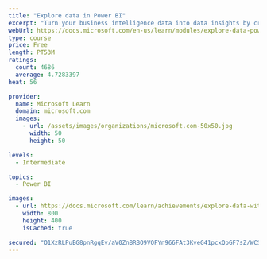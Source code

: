 ```yaml
---
title: "Explore data in Power BI"
excerpt: "Turn your business intelligence data into data insights by creating and configuring Power BI dashboards."
webUrl: https://docs.microsoft.com/en-us/learn/modules/explore-data-power-bi/
type: course
price: Free
length: PT53M
ratings:
  count: 4686
  average: 4.7283397
heat: 56

provider:
  name: Microsoft Learn
  domain: microsoft.com
  images:
    - url: /assets/images/organizations/microsoft.com-50x50.jpg
      width: 50
      height: 50

levels:
  - Intermediate

topics:
  - Power BI

images:
  - url: https://docs.microsoft.com/learn/achievements/explore-data-with-power-bi-desktop-social.png
    width: 800
    height: 400
    isCached: true

secured: "O1XzRLPuBG8pnRgqEv/aV0ZnBRBO9VOFYn966FAt3KveG41pcxQpGF7sZ/WCS7s3Vljiu1ZOTCTOTfB3qmCriEHSj6usE8vzfd61kujEyzE+1WEq9UdpzgMOWQjCOA4bRuvZCLCzu8Me4PX/9dcWr0P0a5KBVGTx88FS04mLpRvbW9yHWnLqh+NDIzPFZyWA2UiHw7tP1TvcHtsEYcltlrRMz8pD+eB3TDOvRLtBBwlcLw9qGkPSXFyYhOnMoonil+yS+rX1wIWAGzXFpHTeWBdGRKvGLAF7Pwa6wPEvR+bnt3LvsiIJwvjcSh2y0ueEhAO8x21VaNeiPbxKDMUXqeaJhelLS8C3Jy7wDmfrc/ydmfD151ftRXiR8ZEorMusuyoK0jiMpE9ZP09iwwIJfxxxk/bzow2NMcwGAKDrdRQ=;xYnL39bS3tmGXuo7Lm5QaQ=="
---
```


